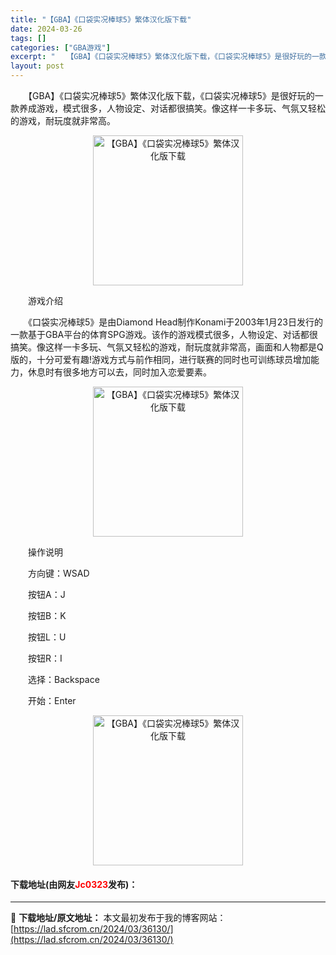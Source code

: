 ```yaml
---
title: "【GBA】《口袋实况棒球5》繁体汉化版下载"
date: 2024-03-26
tags: []
categories: ["GBA游戏"]
excerpt: "　　【GBA】《口袋实况棒球5》繁体汉化版下载，《口袋实况棒球5》是很好玩的一款养成游戏，模式很多，人物设定、对话都很搞笑。像这样一卡多玩、气氛又轻松的游戏，耐玩度就非常高。 　　游戏介绍 　　《口袋实况棒球5》是由Diamond Head制作Konami于2003年1月23日发行的一款基于GBA平&hellip;"
layout: post
---
```


 <p>　　【GBA】《口袋实况棒球5》繁体汉化版下载，《口袋实况棒球5》是很好玩的一款养成游戏，模式很多，人物设定、对话都很搞笑。像这样一卡多玩、气氛又轻松的游戏，耐玩度就非常高。</p> <p align="center"><img align="" border="0" src="https://lad.sfcrom.cn/wp-content/uploads/2024/03/20240326_660264419d277.png" width="240" alt="【GBA】《口袋实况棒球5》繁体汉化版下载" /></p> <p>　　游戏介绍</p> <p>　　《口袋实况棒球5》是由Diamond Head制作Konami于2003年1月23日发行的一款基于GBA平台的体育SPG游戏。该作的游戏模式很多，人物设定、对话都很搞笑。像这样一卡多玩、气氛又轻松的游戏，耐玩度就非常高，画面和人物都是Q版的，十分可爱有趣!游戏方式与前作相同，进行联赛的同时也可训练球员增加能力，休息时有很多地方可以去，同时加入恋爱要素。</p> <p align="center"><img align="" border="0" src="https://lad.sfcrom.cn/wp-content/uploads/2024/03/20240326_6602644207f9e.png" width="240" alt="【GBA】《口袋实况棒球5》繁体汉化版下载" /></p> <p>　　操作说明</p> <p>　　方向键：WSAD</p> <p>　　按钮A：J</p> <p>　　按钮B：K</p> <p>　　按钮L：U</p> <p>　　按钮R：I</p> <p>　　选择：Backspace</p> <p>　　开始：Enter</p> <p align="center"><img align="" border="0" src="https://lad.sfcrom.cn/wp-content/uploads/2024/03/20240326_660264426412b.png" width="240" alt="【GBA】《口袋实况棒球5》繁体汉化版下载" /></p> <p><h4>下载地址(由网友<font color="red">Jc0323</font>发布)：</h4></p> 

---
📖 **下载地址/原文地址：** 本文最初发布于我的博客网站：[https://lad.sfcrom.cn/2024/03/36130/](https://lad.sfcrom.cn/2024/03/36130/)
